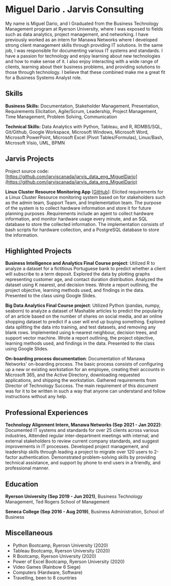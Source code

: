 # Miguel Dario . Jarvis Consulting

My name is Miguel Dario, and I Graduated from the Business Technology Management program at Ryerson University, where I was exposed to fields such as data analytics, project management, and networking. I have previously worked as an intern for Manawa Networks where I developed strong client management skills through providing IT solutions. In the same job, I was responsible for documenting various IT systems and standards. I have a passion for technology and enjoy learning about new technologies and how to make sense of it. I also enjoy interacting with a wide range of clients, learning about their business problems, and providing solutions to those through technology. I believe that these combined make me a great fit for a Business Systems Analyst role.

## Skills

**Business Skills:** Documentation, Stakeholder Management, Presentation, Requirements Elicitation, Agile/Scrum, Leadership, Project Management, Time Management, Problem Solving, Communication

**Technical Skills:** Data Analytics with Python, Tableau, and R, RDMBS/SQL, Git/Github, Google Workspace, Microsoft Windows, Microsoft Word, Microsoft PowerPoint, Microsoft Excel (Pivot Tables/Formulas), Linux/Bash, Microsoft Visio, UML, BPMN

## Jarvis Projects

Project source code: [https://github.com/jarviscanada/jarvis_data_eng_MiguelDario](https://github.com/jarviscanada/jarvis_data_eng_MiguelDario)


**Linux Cluster Resource Monitoring App** [[GitHub](https://github.com/jarviscanada/jarvis_data_eng_MiguelDario/tree/masterhttps://github.com/jarviscanada/jarvis_data_eng_MiguelDario/tree/main/linux_sql)]: Elicited requirements for a Linux Cluster Resource monitoring system based on  for stakeholders such as the admin team, Support Team, and Implementation team. The purpose of the system is to collect hardware information and store it for future planning purposes .Requirements include an agent to collect hardware information, and monitor hardware usage every minute, and an SQL database to store the collected information. The implementation consists of bash scripts for hardware collection, and a PostgreSQL database to store the information.


## Highlighted Projects
**Business Intelligence and Analytics Final Course project**: Utilized R to analyze a dataset for a fictitious Portuguese bank to predict whether a client will subscribe to a term deposit. Explored the data by plotting graphs representing customer age, and contact duration distribution. Analyzed the dataset using K nearest, and decision trees. Wrote a report outlining, the project objective, learning methods used, and findings in the data. Presented to the class using Google Slides.

**Big Data Analytics Final Course project**: Utilized Python (pandas, numpy, seaborn) to analyze a dataset of Mashable articles to predict the popularity of an article based on the number of shares on social media, and an online shopping dataset to predict if a user will end up buying something. Explored data splitting the data into training, and test datasets, and removing any blank rows. Implemented using k-nearest neighbour, decision trees, and support vector machine. Wrote a report outlining, the project objective, learning methods used, and findings in the data. Presented to the class using Google Slides.

**On-boarding process documentation**: Documentation of Manawa Networks' on-boarding process. The basic process consists of configuring up a new or existing workstation for an employee, creating their accounts in Microsoft 365, and the Active Directory, downloading requested applications, and shipping the workstation. Gathered requirements from Director of Technology Success. The main requirement of this document was for it to be written in such a way that anyone can understand and follow instructions without any help.


## Professional Experiences

**Technology Alignment Intern, Manawa Networks (Sep 2021 - Jan 2022)**: Documented IT systems and standards for over 25 clients across various industries, Attended regular inter-department meetings with internal, and external stakeholders to review current company standards, and suggest improvements in IT processes. Developed project management, and leadership skills through leading a project to migrate over 120 users to 2-factor authentication. Demonstrated problem-solving skills by providing technical assistance, and support by phone to end users in a friendly, and professional manner.


## Education
**Ryerson University (Sep 2019 - Jun 2021)**, Business Technology Management, Ted Rogers School of Management

**Seneca College (Sep 2016 - Aug 2019)**, Business Administration, School of Business


## Miscellaneous
- Python Bootcamp, Ryerosn University (2020)
- Tableau Bootcamp, Ryerson University (2020)
- R Bootcamp, Ryerson University (2020)
- Power of Excel Bootcamp, Ryerson University (2020)
- Video Games (Rainbow 6 Siege)
- Computers (Hardware, Software)
- Travelling, been to 8 countries